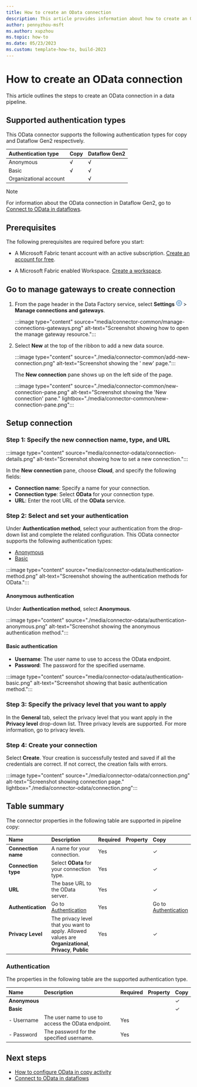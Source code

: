 ```yaml
---
title: How to create an OData connection
description: This article provides information about how to create an OData connection from a data pipeline in Microsoft Fabric.
author: pennyzhou-msft
ms.author: xupzhou
ms.topic: how-to
ms.date: 05/23/2023
ms.custom: template-how-to, build-2023
---
```


# How to create an OData connection

This article outlines the steps to create an OData connection in a data pipeline.

## Supported authentication types

This OData connector supports the following authentication types for copy and Dataflow Gen2 respectively.  

|Authentication type |Copy |Dataflow Gen2 |
|:---|:---|:---|
|Anonymous| √| √|
|Basic| √| √|
|Organizational account| | √|

>[!Note]
>For information about the OData connection in Dataflow Gen2, go to [Connect to OData in dataflows](./connector-odata-dataflows.md).

## Prerequisites

The following prerequisites are required before you start:

- A Microsoft Fabric tenant account with an active subscription. [Create an account for free](../get-started/fabric-trial.md).

- A Microsoft Fabric enabled Workspace. [Create a workspace](../get-started/create-workspaces.md).

## Go to manage gateways to create connection

1. From the page header in the Data Factory service, select **Settings** ![Settings gear icon.](./media/connector-common/settings.png) > **Manage connections and gateways**.

   :::image type="content" source="media/connector-common/manage-connections-gateways.png" alt-text="Screenshot showing how to open the manage gateway resource.":::

2. Select **New** at the top of the ribbon to add a new data source.

    :::image type="content" source="./media/connector-common/add-new-connection.png" alt-text="Screenshot showing the ' new' page.":::

    The **New connection** pane shows up on the left side of the page.

    :::image type="content" source="./media/connector-common/new-connection-pane.png" alt-text="Screenshot showing the 'New connection' pane." lightbox="./media/connector-common/new-connection-pane.png":::

## Setup connection

### Step 1: Specify the new connection name, type, and URL

   :::image type="content" source="media/connector-odata/connection-details.png" alt-text="Screenshot showing how to set a new connection.":::

In the **New connection** pane, choose **Cloud**, and specify the following fields:

- **Connection name**: Specify a name for your connection.
- **Connection type**: Select **OData** for your connection type.
- **URL**: Enter the root URL of the **OData** service.

### Step 2:  Select and set your authentication

Under **Authentication method**, select your authentication from the drop-down list and complete the related configuration. This OData connector supports the following authentication types:

- [Anonymous](#anonymous-authentication)
- [Basic](#basic-authentication)

:::image type="content" source="media/connector-odata/authentication-method.png" alt-text="Screenshot showing the authentication methods for OData.":::

#### Anonymous authentication

Under **Authentication method**, select **Anonymous**.

:::image type="content" source="./media/connector-odata/authentication-anonymous.png" alt-text="Screenshot showing the anonymous authentication method.":::

#### Basic authentication

- **Username**: The user name to use to access the OData endpoint.
- **Password**: The password for the specified username.

:::image type="content" source="media/connector-odata/authentication-basic.png" alt-text="Screenshot showing that basic authentication method.":::

### Step 3: Specify the privacy level that you want to apply

In the **General** tab, select the privacy level that you want apply in the **Privacy level** drop-down list. Three privacy levels are supported. For more information, go to privacy levels.

### Step 4: Create your connection

Select **Create**. Your creation is successfully tested and saved if all the credentials are correct. If not correct, the creation fails with errors.

:::image type="content" source="./media/connector-odata/connection.png" alt-text="Screenshot showing connection page." lightbox="./media/connector-odata/connection.png":::

## Table summary

The connector properties in the following table are supported in pipeline copy:

|Name|Description|Required|Property|Copy|
|:---|:---|:---|:---|:---|
|**Connection name**|A name for your connection.|Yes||✓|
|**Connection type**|Select **OData** for your connection type.|Yes||✓|
|**URL**|The base URL to the OData server.|Yes||✓|
|**Authentication**|Go to [Authentication](#authentication) |Yes||Go to [Authentication](#authentication)|
|**Privacy Level**|The privacy level that you want to apply. Allowed values are **Organizational**, **Privacy**, **Public**|Yes||✓|

### Authentication

The properties in the following table are the supported authentication type.

|Name|Description|Required|Property|Copy|
|:---|:---|:---|:---|:---|
|**Anonymous**||||✓|
|**Basic**||||✓|
|- Username|The user name to use to access the OData endpoint.|Yes |||
|- Password|The password for the specified username.|Yes |||

## Next steps

- [How to configure OData in copy activity](connector-odata-copy-activity.md)
- [Connect to OData in dataflows](connector-odata-dataflows.md)

